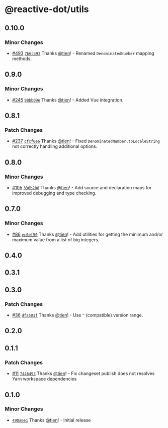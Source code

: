 # @reactive-dot/utils

## 0.10.0

### Minor Changes

- [#493](https://github.com/buffed-labs/reactive-dot/pull/493) [`7b6c493`](https://github.com/buffed-labs/reactive-dot/commit/7b6c493fabb3e81df0dccc3025ad7dd64ba4a9cc) Thanks [@tien](https://github.com/tien)! - Renamed `DenominatedNumber` mapping methods.

## 0.9.0

### Minor Changes

- [#245](https://github.com/buffed-labs/reactive-dot/pull/245) [`98bb09e`](https://github.com/buffed-labs/reactive-dot/commit/98bb09e623805cf772dd42ce1ed144f569a71bae) Thanks [@tien](https://github.com/tien)! - Added Vue integration.

## 0.8.1

### Patch Changes

- [#237](https://github.com/buffed-labs/reactive-dot/pull/237) [`cfcf0e6`](https://github.com/buffed-labs/reactive-dot/commit/cfcf0e6a60862565987b9763ca6f96c1b159c839) Thanks [@tien](https://github.com/tien)! - Fixed `DenominatedNumber.toLocaleString` not correctly handling additional options.

## 0.8.0

### Minor Changes

- [#105](https://github.com/buffed-labs/reactive-dot/pull/105) [`336b208`](https://github.com/buffed-labs/reactive-dot/commit/336b208627776e85f9173bcc36e1a86e6d389299) Thanks [@tien](https://github.com/tien)! - Add source and declaration maps for improved debugging and type checking.

## 0.7.0

### Minor Changes

- [#86](https://github.com/buffed-labs/reactive-dot/pull/86) [`ec6ef50`](https://github.com/buffed-labs/reactive-dot/commit/ec6ef50184fbb854026c16b1455dd09da4178272) Thanks [@tien](https://github.com/tien)! - Add utilities for getting the minimum and/or maximum value from a list of big integers.

## 0.4.0

## 0.3.1

## 0.3.0

### Patch Changes

- [#36](https://github.com/buffed-labs/reactive-dot/pull/36) [`dfa501f`](https://github.com/buffed-labs/reactive-dot/commit/dfa501f0d6e26fc010f50ca5b67ec8f0675f9c9a) Thanks [@tien](https://github.com/tien)! - Use `^` (compatible) version range.

## 0.2.0

## 0.1.1

### Patch Changes

- [#11](https://github.com/buffed-labs/reactive-dot/pull/11) [`7446493`](https://github.com/buffed-labs/reactive-dot/commit/7446493ddae1e4bc9a216736c0fd5273530f2bce) Thanks [@tien](https://github.com/tien)! - Fix changeset publish does not resolves Yarn workspace dependencies

## 0.1.0

### Minor Changes

- [`490a6e1`](https://github.com/buffed-labs/reactive-dot/commit/490a6e16be5031ddca2d9eecb184aa14f1cbd508) Thanks [@tien](https://github.com/tien)! - Initial release
